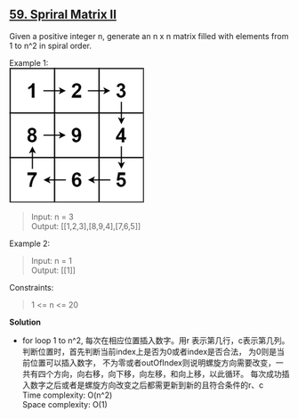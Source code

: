 ## [59. Spriral Matrix II](https://leetcode.com/problems/spiral-matrix-ii/)
 

Given a positive integer n, generate an n x n matrix filled with elements from 1 to n^2 in spiral order.

Example 1:  
![example result ](../59.SpiralMatrixII/spiraln.jpg)  
>Input: n = 3  
 Output: [[1,2,3],[8,9,4],[7,6,5]]

Example 2:
>Input: n = 1  
 Output: [[1]]
 
Constraints:

>1 <= n <= 20  

**Solution**  
* for loop 1 to n^2, 每次在相应位置插入数字。用r 表示第几行，c表示第几列。  
    判断位置时，首先判断当前index上是否为0或者index是否合法， 为0则是当前位置可以插入数字， 不为零或者outOfIndex则说明螺旋方向需要改变，一共有四个方向，向右移，向下移，向左移，和向上移，以此循环。
    每次成功插入数字之后或者是螺旋方向改变之后都需更新到新的且符合条件的r、c  
    Time complexity: O(n^2)   
    Space complexity: O(1)


